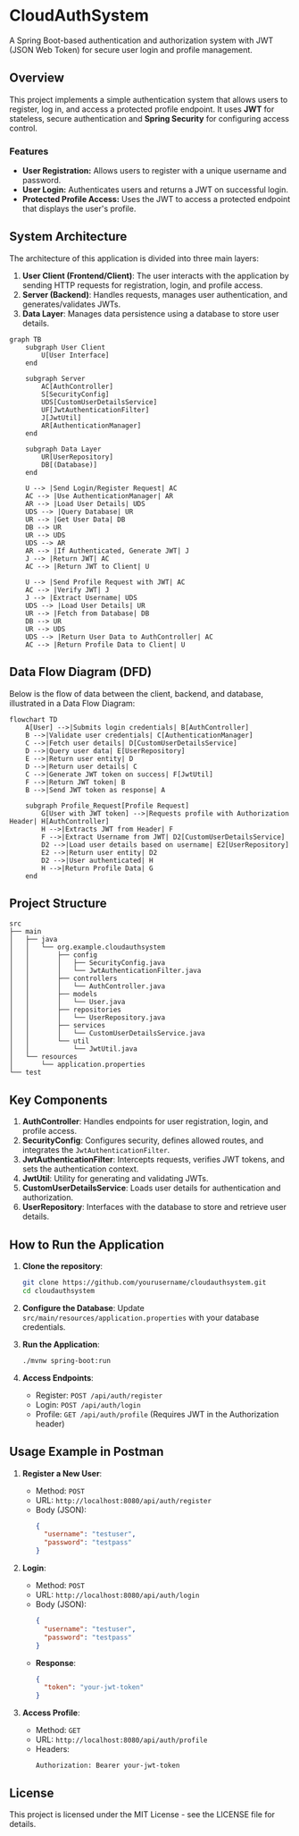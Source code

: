 # CloudAuthSystem

A Spring Boot-based authentication and authorization system with JWT (JSON Web Token) for secure user login and profile management.

## Overview

This project implements a simple authentication system that allows users to register, log in, and access a protected profile endpoint. It uses **JWT** for stateless, secure authentication and **Spring Security** for configuring access control.

### Features
- **User Registration:** Allows users to register with a unique username and password.
- **User Login:** Authenticates users and returns a JWT on successful login.
- **Protected Profile Access:** Uses the JWT to access a protected endpoint that displays the user's profile.

## System Architecture

The architecture of this application is divided into three main layers:

1. **User Client (Frontend/Client)**: The user interacts with the application by sending HTTP requests for registration, login, and profile access.
2. **Server (Backend)**: Handles requests, manages user authentication, and generates/validates JWTs.
3. **Data Layer**: Manages data persistence using a database to store user details.

```mermaid
graph TB
    subgraph User Client
        U[User Interface]
    end

    subgraph Server
        AC[AuthController]
        S[SecurityConfig]
        UDS[CustomUserDetailsService]
        UF[JwtAuthenticationFilter]
        J[JwtUtil]
        AR[AuthenticationManager]
    end

    subgraph Data Layer
        UR[UserRepository]
        DB[(Database)]
    end

    U --> |Send Login/Register Request| AC
    AC --> |Use AuthenticationManager| AR
    AR --> |Load User Details| UDS
    UDS --> |Query Database| UR
    UR --> |Get User Data| DB
    DB --> UR
    UR --> UDS
    UDS --> AR
    AR --> |If Authenticated, Generate JWT| J
    J --> |Return JWT| AC
    AC --> |Return JWT to Client| U

    U --> |Send Profile Request with JWT| AC
    AC --> |Verify JWT| J
    J --> |Extract Username| UDS
    UDS --> |Load User Details| UR
    UR --> |Fetch from Database| DB
    DB --> UR
    UR --> UDS
    UDS --> |Return User Data to AuthController| AC
    AC --> |Return Profile Data to Client| U
```

## Data Flow Diagram (DFD)

Below is the flow of data between the client, backend, and database, illustrated in a Data Flow Diagram:

```mermaid
flowchart TD
    A[User] -->|Submits login credentials| B[AuthController]
    B -->|Validate user credentials| C[AuthenticationManager]
    C -->|Fetch user details| D[CustomUserDetailsService]
    D -->|Query user data| E[UserRepository]
    E -->|Return user entity| D
    D -->|Return user details| C
    C -->|Generate JWT token on success| F[JwtUtil]
    F -->|Return JWT token| B
    B -->|Send JWT token as response| A
    
    subgraph Profile_Request[Profile Request]
        G[User with JWT token] -->|Requests profile with Authorization Header| H[AuthController]
        H -->|Extracts JWT from Header| F
        F -->|Extract Username from JWT| D2[CustomUserDetailsService]
        D2 -->|Load user details based on username| E2[UserRepository]
        E2 -->|Return user entity| D2
        D2 -->|User authenticated| H
        H -->|Return Profile Data| G
    end
```

## Project Structure

```
src
├── main
│   ├── java
│   │   └── org.example.cloudauthsystem
│   │       ├── config
│   │       │   ├── SecurityConfig.java
│   │       │   └── JwtAuthenticationFilter.java
│   │       ├── controllers
│   │       │   └── AuthController.java
│   │       ├── models
│   │       │   └── User.java
│   │       ├── repositories
│   │       │   └── UserRepository.java
│   │       ├── services
│   │       │   └── CustomUserDetailsService.java
│   │       └── util
│   │           └── JwtUtil.java
│   └── resources
│       └── application.properties
└── test
```

## Key Components

1. **AuthController**: Handles endpoints for user registration, login, and profile access.
2. **SecurityConfig**: Configures security, defines allowed routes, and integrates the `JwtAuthenticationFilter`.
3. **JwtAuthenticationFilter**: Intercepts requests, verifies JWT tokens, and sets the authentication context.
4. **JwtUtil**: Utility for generating and validating JWTs.
5. **CustomUserDetailsService**: Loads user details for authentication and authorization.
6. **UserRepository**: Interfaces with the database to store and retrieve user details.

## How to Run the Application

1. **Clone the repository**:
   ```bash
   git clone https://github.com/yourusername/cloudauthsystem.git
   cd cloudauthsystem
   ```

2. **Configure the Database**:
   Update `src/main/resources/application.properties` with your database credentials.

3. **Run the Application**:
   ```bash
   ./mvnw spring-boot:run
   ```

4. **Access Endpoints**:
   - Register: `POST /api/auth/register`
   - Login: `POST /api/auth/login`
   - Profile: `GET /api/auth/profile` (Requires JWT in the Authorization header)

## Usage Example in Postman

1. **Register a New User**:
   - Method: `POST`
   - URL: `http://localhost:8080/api/auth/register`
   - Body (JSON):
     ```json
     {
       "username": "testuser",
       "password": "testpass"
     }
     ```

2. **Login**:
   - Method: `POST`
   - URL: `http://localhost:8080/api/auth/login`
   - Body (JSON):
     ```json
     {
       "username": "testuser",
       "password": "testpass"
     }
     ```
   - **Response**:
     ```json
     {
       "token": "your-jwt-token"
     }
     ```

3. **Access Profile**:
   - Method: `GET`
   - URL: `http://localhost:8080/api/auth/profile`
   - Headers:
     ```plaintext
     Authorization: Bearer your-jwt-token
     ```

## License

This project is licensed under the MIT License - see the LICENSE file for details.
